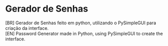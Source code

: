 # Gerador de Senhas
[BR] Gerador de Senhas feito em python, utilizando o PySimpleGUI para criação da interface.<br>
[EN] Password Generator made in Python, using PySimpleGUI to create the interface.

